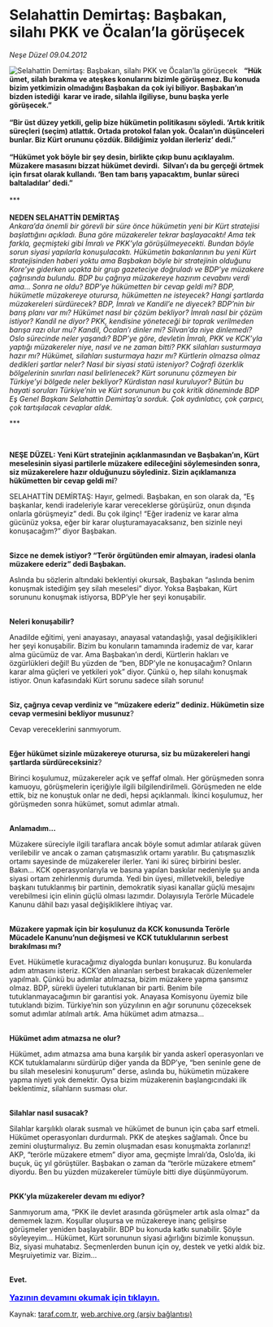 # Selahattin Demirtaş: Başbakan, silahı PKK ve Öcalan’la görüşecek

*Neşe Düzel 09.04.2012*

<div class="yazi"><img align="left" alt="Selahattin Demirtaş: Başbakan, silahı PKK ve Öcalan’la görüşecek" border="0" src="http://www.taraf.com.tr/fotoraflar/makaleler/selahattin-demirtas-basbakan-silahi-pkk-ve_9611_orijinal.jpg" style="border-right-width:10px; border-color:#FFFFFF"/><p><b>“</b><b>Hükümet, silah bırakma ve ateşkes konularını bizimle görüşemez. Bu konuda bizim yetkimizin olmadığını Başbakan da çok iyi biliyor. Başbakan’ın bizden istediği  karar ve irade, silahla ilgiliyse, bunu başka yerle görüşecek</b><b>.”<br/><br/>“</b><b>Bir üst düzey yetkili, gelip bize hükümetin politikasını söyledi. ‘Artık kritik süreçleri (seçim) atlattık. Ortada protokol falan yok. Öcalan’ın düşünceleri bunlar. Biz Kürt orununu çözdük. Bildiğimiz yoldan ilerleriz’ dedi</b><b>.”<br/><br/>“</b><b>Hükümet yok böyle bir şey desin, birlikte çıkıp bunu açıklayalım. Müzakere masasını bizzat hükümet devirdi.  Silvan’ı da bu gerçeği örtmek için fırsat olarak kullandı. ‘Ben tam barış yapacaktım, bunlar süreci baltaladılar’ dedi</b><b>.”<br/><br/></b>***<br/><br/><b>NEDEN</b><b> </b><b>SELAHATTİN DEMİRTAŞ<br/></b><i>Ankara’da önemli bir görevli bir süre önce hükümetin yeni bir Kürt stratejisi başlattığını açıkladı. Buna göre müzakereler tekrar başlayacaktı! Ama tek farkla, geçmişteki gibi İmralı ve PKK’yla görüşülmeyecekti. Bundan böyle sorun siyasi yapılarla konuşulacaktı. Hükümetin bakanlarının bu yeni Kürt stratejisinden haberi yoktu ama Başbakan böyle bir stratejinin olduğunu Kore’ye giderken uçakta bir grup gazeteciye doğruladı ve BDP’ye müzakere çağrısında bulundu. BDP bu çağrıya müzakereye hazırım cevabını verdi ama... Sonra ne oldu? BDP’ye hükümetten bir cevap geldi mi? BDP, hükümetle müzakereye oturursa, hükümetten ne isteyecek? Hangi şartlarda müzakereleri sürdürecek? BDP, İmralı ve Kandil’e ne diyecek? BDP’nin bir barış planı var mı? Hükümet nasıl bir çözüm bekliyor? İmralı nasıl bir çözüm istiyor? Kandil ne diyor? PKK, kendisine yöneteceği bir toprak verilmeden barışa razı olur mu? Kandil, Öcalan’ı dinler mi? Silvan’da niye dinlemedi? Oslo sürecinde neler yaşandı? BDP’ye göre, devletin İmralı, PKK ve KCK’yla yaptığı müzakereler niye, nasıl ve ne zaman bitti? PKK silahları susturmaya hazır mı? Hükümet, silahları susturmaya hazır mı? Kürtlerin olmazsa olmaz dedikleri şartlar neler? Nasıl bir siyasi statü isteniyor? Coğrafi özerklik bölgelerinin sınırları nasıl belirlenecek? Kürt sorununu çözmeyen bir Türkiye’yi bölgede neler bekliyor? Kürdistan nasıl kuruluyor? Bütün bu hayati soruları Türkiye’nin ve Kürt sorununun bu çok kritik döneminde BDP Eş Genel Başkanı Selahattin Demirtaş’a sorduk. Çok aydınlatıcı, çok çarpıcı, çok tartışılacak cevaplar aldık.</i></p>
<p>***</p>
<p><b> </b></p>
<p><b>NEŞE DÜZEL: Yeni Kürt stratejinin açıklanmasından ve Başbakan’ın, Kürt meselesinin siyasi partilerle müzakere edileceğini söylemesinden sonra, siz müzakerelere hazır olduğunuzu söylediniz. Sizin açıklamanıza hükümetten bir cevap geldi mi</b>?</p>
<p>SELAHATTİN DEMİRTAŞ: Hayır, gelmedi. Başbakan, en son olarak da, “Eş başkanlar, kendi iradeleriyle karar vereceklerse görüşürüz, onun dışında onlarla görüşmeyiz” dedi. Bu çok ilginç! “Eğer iradeniz ve karar alma gücünüz yoksa, eğer bir karar oluşturamayacaksanız, ben sizinle neyi konuşacağım?” diyor Başbakan. </p>
<p><b><br/>Sizce ne demek istiyor? “Terör örgütünden emir almayan, iradesi olanla müzakere ederiz” dedi Başbakan. </b></p>
<p>Aslında bu sözlerin altındaki beklentiyi okursak, Başbakan “aslında benim konuşmak istediğim şey silah meselesi” diyor. Yoksa Başbakan, Kürt sorununu konuşmak istiyorsa, BDP’yle her şeyi konuşabilir. </p>
<p><b><br/>Neleri konuşabilir?</b></p>
<p>Anadilde eğitimi, yeni anayasayı, anayasal vatandaşlığı, yasal değişiklikleri her şeyi konuşabilir. Bizim bu konuların tamamında irademiz de var, karar alma gücümüz de var. Ama Başbakan’ın derdi, Kürtlerin hakları ve özgürlükleri değil! Bu yüzden de “ben, BDP’yle ne konuşacağım? Onların karar alma güçleri ve yetkileri yok” diyor. Çünkü o, hep silahı konuşmak istiyor. Onun kafasındaki Kürt sorunu sadece silah sorunu!</p>
<p><b><br/>Siz, çağrıya cevap verdiniz ve “müzakere ederiz” dediniz. Hükümetin size cevap vermesini bekliyor musunuz</b>?</p>
<p>Cevap vereceklerini sanmıyorum. </p>
<p><b><br/>Eğer hükümet sizinle müzakereye oturursa, siz bu müzakereleri hangi şartlarda sürdüreceksiniz</b>?</p>
<p>Birinci koşulumuz, müzakereler açık ve şeffaf olmalı. Her görüşmeden sonra kamuoyu, görüşmelerin içeriğiyle ilgili bilgilendirilmeli. Görüşmeden ne elde ettik, biz ne konuştuk onlar ne dedi, hepsi açıklanmalı. İkinci koşulumuz, her görüşmeden sonra hükümet, somut adımlar atmalı. </p>
<p><b><br/>Anlamadım...</b></p>
<p>Müzakere süreciyle ilgili taraflara ancak böyle somut adımlar atılarak güven verilebilir ve ancak o zaman çatışmasızlık ortamı yaratılır. Bu çatışmasızlık ortamı sayesinde de müzakereler ilerler. Yani iki süreç birbirini besler. Bakın... KCK operasyonlarıyla ve basına yapılan baskılar nedeniyle şu anda siyasi ortam zehirlenmiş durumda. Yedi bin üyesi, milletvekili, belediye başkanı tutuklanmış bir partinin, demokratik siyasi kanallar güçlü mesajını verebilmesi için elinin güçlü olması lazımdır. Dolayısıyla Terörle Mücadele Kanunu dâhil bazı yasal değişikliklere ihtiyaç var. </p>
<p><b><br/>Müzakere yapmak için bir koşulunuz da KCK konusunda Terörle Mücadele Kanunu’nun değişmesi ve KCK tutuklularının serbest bırakılması mı?</b></p>
<p>Evet. Hükümetle kuracağımız diyalogda bunları konuşuruz. Bu konularda adım atmasını isteriz. KCK’den alınanları serbest bırakacak düzenlemeler yapılmalı. Çünkü bu adımlar atılmazsa, bizim müzakere yapma şansımız olmaz. BDP, sürekli üyeleri tutuklanan bir parti. Benim bile tutuklanmayacağımın bir garantisi yok. Anayasa Komisyonu üyemiz bile tutuklandı bizim. Türkiye’nin son yüzyılının en ağır sorununu çözeceksek somut adımlar atılmalı artık. Ama hükümet adım atmazsa...</p>
<p><b><br/>Hükümet adım atmazsa ne olur?</b></p>
<p>Hükümet, adım atmazsa ama buna karşılık bir yanda askerî operasyonları ve KCK tutuklamalarını sürdürüp diğer yanda da BDP’ye, “ben seninle gene de bu silah meselesini konuşurum” derse, aslında bu, hükümetin müzakere yapma niyeti yok demektir. Oysa bizim müzakerenin başlangıcındaki ilk beklentimiz, silahların susması olur. </p>
<p><b><br/>Silahlar nasıl susacak?</b></p>
<p>Silahlar karşılıklı olarak susmalı ve hükümet de bunun için çaba sarf etmeli. Hükümet operasyonları durdurmalı. PKK de ateşkes sağlamalı. Önce bu zemini oluşturmalıyız. Bu zemin oluşmadan esası konuşmakta zorlanırız! AKP, “terörle müzakere etmem” diyor ama, geçmişte İmralı’da, Oslo’da, iki buçuk, üç yıl görüştüler. Başbakan o zaman da “terörle müzakere etmem” diyordu. Ben bu yüzden müzakereler tümüyle bitti diye düşünmüyorum. </p>
<p><b><br/>PKK’yla müzakereler devam mı ediyor?</b></p>
<p>Sanmıyorum ama, “PKK ile devlet arasında görüşmeler artık asla olmaz” da dememek lazım. Koşullar oluşursa ve müzakereye inanç gelişirse görüşmeler yeniden başlayabilir. BDP bu konuda katkı sunabilir. Şöyle söyleyeyim... Hükümet, Kürt sorununun siyasi ağırlığını bizimle konuşsun. Biz, siyasi muhatabız. Seçmenlerden bunun için oy, destek ve yetki aldık biz. Meşruiyetimiz var. Bizim...</p>
<p><b><br/>Evet.
                                    	<br/><br/>
<a class="lnk2" href="/web/20120621064253/http://www.taraf.com.tr/login/" style="font-size:16px;color:#0000FF;"><u><b>
			  Yazının devamını okumak için tıklayın.</b></u></a><br/>
</b></p></div>

Kaynak: [taraf.com.tr](http://www.taraf.com.tr:80/nese-duzel/makale-selahattin-demirtas-basbakan-silahi-pkk-ve.htm), [web.archive.org (arşiv bağlantısı)](http://web.archive.org/web/20120621064253/http://www.taraf.com.tr:80/nese-duzel/makale-selahattin-demirtas-basbakan-silahi-pkk-ve.htm)
